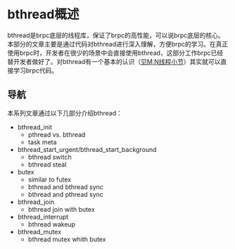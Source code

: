 # bthread概述

bthread是brpc底层的线程库，保证了brpc的高性能，可以说brpc底层的核心。本部分的文章主要是通过代码对bthread进行深入理解，方便brpc的学习。在真正使用brpc时，开发者在很少的场景中会直接使用bthread，这部分工作brpc已经替开发者做好了。对bthread有一个基本的认识（[见M:N线程小节](https://github.com/joeylichang/joeylichang.github.io/blob/master/src/rpc/overview.md)）其实就可以直接学习brpc代码。

## 导航
本系列文章通过以下几部分介绍bthread：

* bthread_init
	* pthread vs. bthread
	* task meta
* bthread_start_urgent/bthread_start_background
	* bthread switch
	* bthread steal
* butex
	* similar to futex
	* bthread and bthread sync
	* bthread and pthread sync
* bthread_join
	* bthread join with butex
* bthread_interrupt
	* bthread wakeup
* bthread_mutex
	* bthread mutex whith butex
